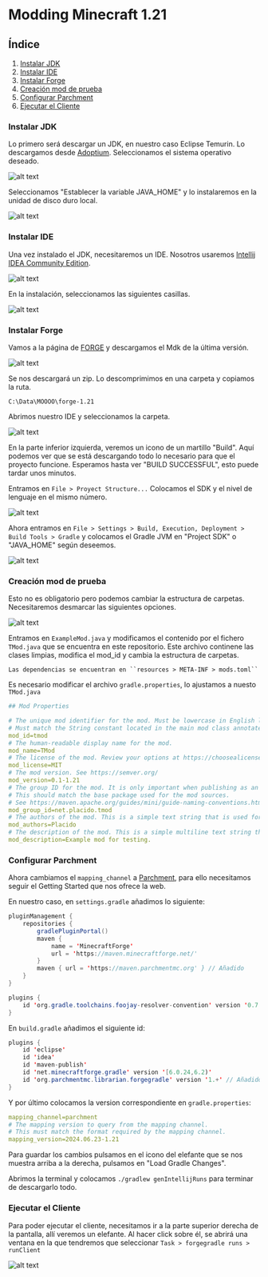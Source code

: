 # Modding Minecraft 1.21

## Índice
1. [Instalar JDK](#instalar-jdk)
2. [Instalar IDE](#instalar-ide)
3. [Instalar Forge](#instalar-forge)
4. [Creación mod de prueba](#creación-mod-de-prueba)
5. [Configurar Parchment](#configurar-parchment)
6. [Ejecutar el Cliente](#ejecutar-el-cliente)


### Instalar JDK
Lo primero será descargar un JDK, en nuestro caso Eclipse Temurin. Lo descargamos desde [Adoptium](https://adoptium.net/temurin/releases/?package=jdk&version=22). Seleccionamos el sistema operativo deseado.

![alt text](img/image.png)

Seleccionamos "Establecer la variable JAVA_HOME" y lo instalaremos en la unidad de disco duro local.

![alt text](img/image-1.png)

### Instalar IDE

Una vez instalado el JDK, necesitaremos un IDE. Nosotros usaremos [Intellij IDEA Community Edition](https://www.jetbrains.com/idea/download/?section=windows).

![alt text](img/image-2.png)

En la instalación, seleccionamos las siguientes casillas.

![alt text](img/image-3.png)

### Instalar Forge

Vamos a la página de [FORGE](https://files.minecraftforge.net/net/minecraftforge/forge/index_1.21.html) y descargamos el Mdk de la última versión.

![alt text](img/image-4.png)

Se nos descargará un zip. Lo descomprimimos en una carpeta y copiamos la ruta.

    C:\Data\MOOOO\forge-1.21

Abrimos nuestro IDE y seleccionamos la carpeta.

![alt text](img/image-5.png)

En la parte inferior izquierda, veremos un icono de un martillo "Build". Aquí podemos ver que se está descargando todo lo necesario para que el proyecto funcione. Esperamos hasta ver "BUILD SUCCESSFUL", esto puede tardar unos minutos.

Entramos en ``File > Proyect Structure...`` Colocamos el SDK y el nivel de lenguaje en el mismo número.

![alt text](img/image-6.png)

Ahora entramos en ``File > Settings > Build, Execution, Deployment > Build Tools > Gradle`` y colocamos el Gradle JVM en "Project SDK" o "JAVA_HOME" según deseemos.

![alt text](img/image-7.png)

### Creación mod de prueba

Esto no es obligatorio pero podemos cambiar la estructura de carpetas. Necesitaremos desmarcar las siguientes opciones.

![alt text](img/image-8.png)

Entramos en ``ExampleMod.java`` y modificamos el contenido por el fichero ``TMod.java`` que se encuentra en este repositorio. Este archivo continene las clases limpias, modifica el mod_id y cambia la estructura de carpetas.


    Las dependencias se encuentran en ``resources > META-INF > mods.toml``

Es necesario modificar el archivo ``gradle.properties``, lo ajustamos a nuesto ``TMod.java``

````yml
## Mod Properties

# The unique mod identifier for the mod. Must be lowercase in English locale. Must fit the regex [a-z][a-z0-9_]{1,63}
# Must match the String constant located in the main mod class annotated with @Mod.
mod_id=tmod
# The human-readable display name for the mod.
mod_name=TMod
# The license of the mod. Review your options at https://choosealicense.com/. All Rights Reserved is the default.
mod_license=MIT
# The mod version. See https://semver.org/
mod_version=0.1-1.21
# The group ID for the mod. It is only important when publishing as an artifact to a Maven repository.
# This should match the base package used for the mod sources.
# See https://maven.apache.org/guides/mini/guide-naming-conventions.html
mod_group_id=net.placido.tmod
# The authors of the mod. This is a simple text string that is used for display purposes in the mod list.
mod_authors=Placido
# The description of the mod. This is a simple multiline text string that is used for display purposes in the mod list.
mod_description=Example mod for testing.
````

### Configurar Parchment

Ahora cambiamos el ``mapping_channel`` a [Parchment](https://parchmentmc.org/docs/getting-started), para ello necesitamos seguir el Getting Started que nos ofrece la web.

En nuestro caso, en ``settings.gradle`` añadimos lo siguiente:

````java
pluginManagement {
    repositories {
        gradlePluginPortal()
        maven {
            name = 'MinecraftForge'
            url = 'https://maven.minecraftforge.net/'
        }
        maven { url = 'https://maven.parchmentmc.org' } // Añadido
    }
}

plugins {
    id 'org.gradle.toolchains.foojay-resolver-convention' version '0.7.0'
}
````

En ``build.gradle`` añadimos el siguiente id:

````java
plugins {
    id 'eclipse'
    id 'idea'
    id 'maven-publish'
    id 'net.minecraftforge.gradle' version '[6.0.24,6.2)'
    id 'org.parchmentmc.librarian.forgegradle' version '1.+' // Añadido
}
````

Y por último colocamos la version correspondiente en ``gradle.properties``:

````yml
mapping_channel=parchment
# The mapping version to query from the mapping channel.
# This must match the format required by the mapping channel.
mapping_version=2024.06.23-1.21
````

Para guardar los cambios pulsamos en el icono del elefante que se nos muestra arriba a la derecha, pulsamos en "Load Gradle Changes".

Abrimos la terminal y colocamos ``./gradlew genIntellijRuns`` para terminar de descargarlo todo.

### Ejecutar el Cliente

Para poder ejecutar el cliente, necesitamos ir a la parte superior derecha de la pantalla, allí veremos un elefante. Al hacer click sobre él, se abrirá una ventana en la que tendremos que seleccionar ``Task > forgegradle runs > runClient``

![alt text](img/image-9.png)
